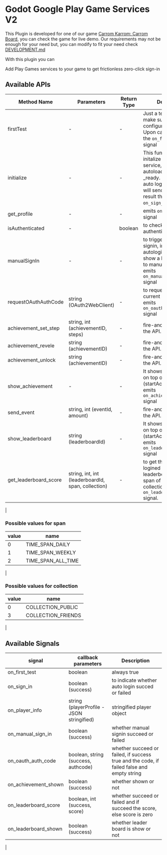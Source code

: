 # Godot Google Play Game Services V2

This Plugin is developed for one of our game [Carrom Karrom: Carrom Board](https://play.google.com/store/apps/details?id=com.bloggernepal.carrom), you can check the game for live demo. Our requirements may not be enough for your need but, you can modify to fit your need check [DEVELOPMENT.md](DEVELOPMENT.md)

With this plugin you can

Add Play Games services to your game to get frictionless zero-click sign-in

## Available APIs

| Method Name | Parameters | Return Type | Description                                           |
|-------------|------------|-------------|-------------------------------------------------------|
| firstTest   | -          | -           | Just a test function to make sure the plugin is configured correctly. Upon called this emitts the `on_first_test` signal  |
| initialize   | -          | -           | This function is used to initalize the play service, place it on autoload and call on _ready. It will try to auto login the user. It will send the auto login result through  the `on_sign_in` signal  |
| get_profile   | -          | -           | emits `on_player_info` signal  |
| isAuthenticated   | -          | boolean           | to check if user is authenticated  |
| manualSignIn   | -          | -           | to trigger manual signin, in case autologin is failed, show a button to user to manually singin. emits `on_manual_sign_in` signal |
| requestOAuthAuthCode   | string (OAuth2WebClient)          | -           | to request authcode for current loggined user. emits `on_oauth_auth_code` signal  |
| achievement_set_step   | string, int (achievementID, steps)          | -           | fire-and-forget form of the API.  |
| achievement_revele   | string (achievementID)          | -           | fire-and-forget form of the API.  |
| achievement_unlock   | string (achievementID)          | -           | fire-and-forget form of the API.  |
| show_achievement   | -         | -           | It shows achievements on top of the game, (startActivityForResult). emits `on_achievement_shown` signal  |
| send_event   | string, int (eventId, amount)          | -           | fire-and-forget form of the API.  |
| show_leaderboard   | string (leaderboardId)         | -           | It shows leaderboard on top of the game, (startActivityForResult). emits `on_leaderboard_shown` signal  |
| get_leaderboard_score   | string, int, int (leaderboardId, span, collection)         | -           | to get the score of the logined player in that leaderboard for that span of time and that collection. emits `on_leaderboard_shown` signal.   |
|

### Possible values for span
| value       | name                    |
|-------------|-------------------------|
| 0           | TIME_SPAN_DAILY         | 
| 1           | TIME_SPAN_WEEKLY        | 
| 2           | TIME_SPAN_ALL_TIME      | 
|

### Possible values for collection
| value       | name                    |
|-------------|-------------------------|
| 0           | COLLECTION_PUBLIC         | 
| 3           | COLLECTION_FRIENDS        | 
|

## Available Signals
| signal | callback parameters | Description |
|--------|---------------------|-------------|
| on_first_test | boolean | always true |
| on_sign_in | boolean (success) | to indicate whether auto login succed or failed |
| on_player_info | string (playerProfile - JSON stringified) | stringified player object |
| on_manual_sign_in | boolean (success) | whether manual signin succeed or failed |
| on_oauth_auth_code | boolean, string (success, authcode) | whether succeed or failed, if success true and the code, if failed false and empty string |
| on_achievement_shown | boolean (success) | whether shown or not |
| on_leaderboard_score | boolean, int (success, score) | whether succeed or failed and if succeed the score, else score is zero |
| on_leaderboard_shown | boolean (success) | whether leader board is show or not |
|
